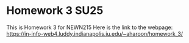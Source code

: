 # Homework 3 SU25 
This is Homework 3 for NEWN215
Here is the link to the webpage: https://in-info-web4.luddy.indianapolis.iu.edu/~aharoon/homework_3/
